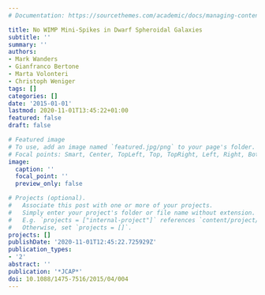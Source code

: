 ```yaml
---
# Documentation: https://sourcethemes.com/academic/docs/managing-content/

title: No WIMP Mini-Spikes in Dwarf Spheroidal Galaxies
subtitle: ''
summary: ''
authors:
- Mark Wanders
- Gianfranco Bertone
- Marta Volonteri
- Christoph Weniger
tags: []
categories: []
date: '2015-01-01'
lastmod: 2020-11-01T13:45:22+01:00
featured: false
draft: false

# Featured image
# To use, add an image named `featured.jpg/png` to your page's folder.
# Focal points: Smart, Center, TopLeft, Top, TopRight, Left, Right, BottomLeft, Bottom, BottomRight.
image:
  caption: ''
  focal_point: ''
  preview_only: false

# Projects (optional).
#   Associate this post with one or more of your projects.
#   Simply enter your project's folder or file name without extension.
#   E.g. `projects = ["internal-project"]` references `content/project/deep-learning/index.md`.
#   Otherwise, set `projects = []`.
projects: []
publishDate: '2020-11-01T12:45:22.725929Z'
publication_types:
- '2'
abstract: ''
publication: '*JCAP*'
doi: 10.1088/1475-7516/2015/04/004
---
```

